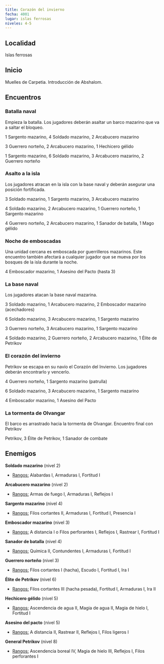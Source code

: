 ```yaml
---
title: Corazón del invierno
fecha: 4001
lugar: islas ferrosas
niveles: 4-5
---
```


## Localidad

Islas ferrosas

## Inicio

Muelles de Carpetia. Introducción de Abshalom.

## Encuentros

### Batalla naval

Empieza la batalla. Los jugadores deberán asaltar un barco mazarino que va a saltar el bloqueo.

1 Sargento mazarino, 4 Soldado mazarino, 2 Arcabucero mazarino

3 Guerrero norteño, 2 Arcabucero mazarino, 1 Hechicero gélido

1 Sargento mazarino, 6 Soldado mazarino, 3 Arcabucero mazarino, 2 Guerrero norteño

### Asalto a la isla

Los jugadores atracan en la isla con la base naval y deberán asegurar una posición fortificada. 

3 Soldado mazarino, 1 Sargento mazarino, 3 Arcabucero mazarino

4 Soldado mazarino, 2 Arcabucero mazarino, 1 Guerrero norteño, 1 Sargento mazarino

4 Guerrero norteño, 2 Arcabucero mazarino, 1 Sanador de batalla, 1 Mago gélido

### Noche de emboscadas

Una unidad cercana es emboscada por guerrilleros mazarinos. Este encuentro también afectará a cualquier jugador que se mueva por los bosques de la isla durante la noche.

4 Emboscador mazarino, 1 Asesino del Pacto (hasta 3)

### La base naval

Los jugadores atacan la base naval mazarina.

3 Soldado mazarino, 1 Arcabucero mazarino, 2 Emboscador mazarino (acechadores)

6 Soldado mazarino, 3 Arcabucero mazarino, 1 Sargento mazarino

3 Guerrero norteño, 3 Arcabucero mazarino, 1 Sargento mazarino

4 Soldado mazarino, 2 Guerrero norteño, 2 Arcabucero mazarino, 1 Élite de Petrikov 

### El corazón del invierno

Petrikov se escapa en su navío el Corazón del Invierno. Los jugadores deberán encontrarlo y vencerlo.

4 Guerrero norteño, 1 Sargento mazarino (patrulla)

6 Soldado mazarino, 3 Arcabucero mazarino, 1 Sargento mazarino

4 Emboscador mazarino, 1 Asesino del Pacto

### La tormenta de Olvangar

El barco es arrastrado hacia la tormenta de Olvangar. Encuentro final con Petrikov

Petrikov, 3 Élite de Petrikov, 1 Sanador de combate

## Enemigos

**Soldado mazarino** (nivel 2)

- <u>Rangos:</u> Alabardas I, Armaduras I, Fortitud I

**Arcabucero mazarino** (nivel 2)

- <u>Rangos:</u> Armas de fuego I, Armaduras I, Reflejos I

**Sargento mazarino** (nivel 4)

- <u>Rangos:</u> Filos cortantes II, Armaduras I, Fortitud I, Presencia I

**Emboscador mazarino** (nivel 3)

- <u>Rangos:</u> A distancia I o Filos perforantes I, Reflejos I, Rastrear I, Fortitud I

**Sanador de batalla** (nivel 4)

- <u>Rangos:</u> Química II, Contundentes I, Armaduras I, Fortitud I

**Guerrero norteño** (nivel 3)

- <u>Rangos:</u> Filos cortantes I (hacha), Escudo I, Fortitud I, Ira I

**Élite de Petrikov** (nivel 6)

- <u>Rangos:</u> Filos cortantes III (hacha pesada), Fortitud I, Armaduras I, Ira II

**Hechicero gélido** (nivel 5)

- <u>Rangos:</u> Ascendencia de agua II, Magia de agua II, Magia de hielo I, Fortitud I

**Asesino del pacto** (nivel 5)

- <u>Rangos:</u> A distancia II, Rastrear II, Reflejos I, Filos ligeros I

**General Petrikov** (nivel 8)

- <u>Rangos:</u> Ascendencia boreal IV, Magia de hielo III, Reflejos I, Filos perforantes I


